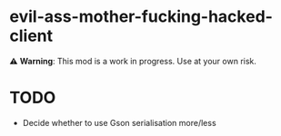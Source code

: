 # evil-ass-mother-fucking-hacked-client

⚠️ **Warning**: This mod is a work in progress. Use at your own risk.

# TODO

- Decide whether to use Gson serialisation more/less
